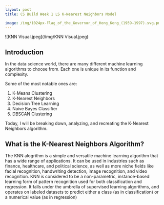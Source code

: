 ```yaml
---
layout: post
title: CS Build Week 1 LS K-Nearest Neighbors Model

image: /img/1024px-Flag_of_the_Governor_of_Hong_Kong_(1959–1997).svg.png
---
```


![KNN Visual.jpeg](/img/KNN Visual.jpeg)

## Introduction
  In the data science world, there are many different machine learning algorithms to choose from. Each one is unique in its function and complexity. 

Some of the most notable ones are:
  1) K-Means Clustering
  2) K-Nearest Neighbors
  3) Decision Tree Learning
  4) Naive Bayes Classifier
  5) DBSCAN Clustering
  
Today, I will be breaking down, analyzing, and recreating the K-Nearest Neighbors algorithm.


## What is the K-Nearest Neighbors Algorithm?
  The KNN alogrithm is a simple and versatile machine learning algorithm that has a wide range of applications. It can be used in industries such as finance, healthcare, and political science, as well as more niche fields like facial recognition, handwriting detection, image recognition, and video recognition. KNN is considered to be a non-parametric, instance-based learning form of pattern recognition used for both classification and regression. It falls under the umbrella of supervised learning algorithms, and operates on labeled datasets to predict either a class (as in classification) or a numerical value (as in regression)
